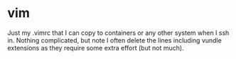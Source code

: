 # vim
Just my .vimrc that I can copy to containers or any other system when I ssh in. Nothing complicated, but note I often delete the lines including vundle extensions as they require some extra effort (but not much).
